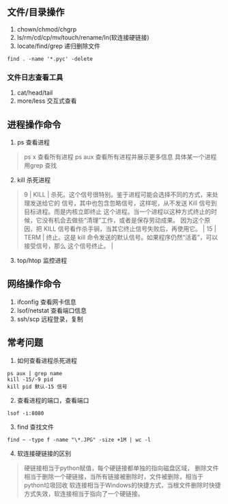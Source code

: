 ## 文件/目录操作
1. chown/chmod/chgrp
2. ls/rm/cd/cp/mv/touch/rename/ln(软连接硬链接)
3. locate/find/grep
递归删除文件
```
find . -name '*.pyc' -delete
```

### 文件日志查看工具
1. cat/head/tail
2. more/less 交互式查看

## 进程操作命令
1. ps 查看进程
> ps x 查看所有进程
ps aux 查看所有进程并展示更多信息
具体某一个进程 用grep 查找
2. kill 杀死进程
> 9 | KILL | 杀死。这个信号很特别。鉴于进程可能会选择不同的方式，来处理发送给它的 信号，其中也包含忽略信号，这样呢，从不发送 Kill 信号到目标进程。而是内核立即终止 这个进程。当一个进程以这种方式终止的时候，它没有机会去做些“清理”工作，或者是保存劳动成果。 因为这个原因，把 KILL 信号看作杀手锏，当其它终止信号失败后，再使用它。
| 15 | TERM | 终止。这是 kill 命令发送的默认信号。如果程序仍然“活着”，可以接受信号，那么 这个信号终止。 |
3. top/htop 监控进程

## 网络操作命令
1. ifconfig 查看网卡信息
2. lsof/netstat 查看端口信息
3. ssh/scp 远程登录，复制

## 常考问题
1. 如何查看进程杀死进程
```
ps aux | grep name
kill -15/-9 pid
kill pid 默认-15 信号
```
2. 查看进程的端口，查看端口
```
lsof -i:8080
```
3. find 查找文件
```
find ~ -type f -name "\*.JPG" -size +1M | wc -l
```
4. 软连接硬链接的区别

> 硬链接相当于python赋值，每个硬链接都单独的指向磁盘区域，
删除文件相当于删除一个硬链接，当所有链接被删除时，文件被删除，相当于python垃圾回收
软连接相当于Windows的快捷方式，当根文件删除时快捷方式失效，软连接相当于指向了一个硬链接。
